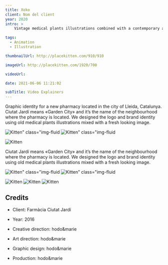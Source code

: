 ```yaml
---
title: Xoko
client: Nom del client
year: 2020
intro: > 
	Vintage medical plants illustrations combined with a contemporary aesthetics for the identity of a new pharmacy with a special focus on natural products.

tags:
  - Animation
  - Illustration

thumbnailUrl: http://placekitten.com/910/910

imageUrl: http://placekitten.com/1920/700

videoUrl: 

date: 2021-06-06 11:21:02

subTitle: Video Explainers
---
```


Graphic identity for a new pharmacy located in the city of Lleida, Catalunya.
Ciutat Jardí means «Garden City» and it’s the name of the neighbourhood where the pharmacy is located.
We designed the logo and brand identity using old medical plants illustrations mixed with a fresh looking image.

<div class="gallery">

![Kitten" class="img-fluid](http://placekitten.com/500/400 "x2")
![Kitten" class="img-fluid](http://placekitten.com/600/400 "x2")
</div>

<div class="gallery">

![Kitten](http://placekitten.com/1200/360 "x1")
</div>

Ciutat Jardí means «Garden City» and it’s the name of the neighbourhood where the pharmacy is located.
We designed the logo and brand identity using old medical plants illustrations mixed with a fresh looking image.

<div class="gallery">

![Kitten" class="img-fluid](http://placekitten.com/500/400 "x2")
![Kitten" class="img-fluid](http://placekitten.com/600/400 "x2")
</div>


<div class="gallery">

![Kitten](http://placekitten.com/450/450 "x3")
![Kitten](http://placekitten.com/400/400 "x3")
![Kitten](http://placekitten.com/420/420 "x3")
</div>

## Credits

* Client: Farmàcia Ciutat Jardí
* Year: 2016


* Creative direction: hodo&marie
* Art direction: hodo&marie
* Graphic design: hodo&marie
* Production: hodo&marie